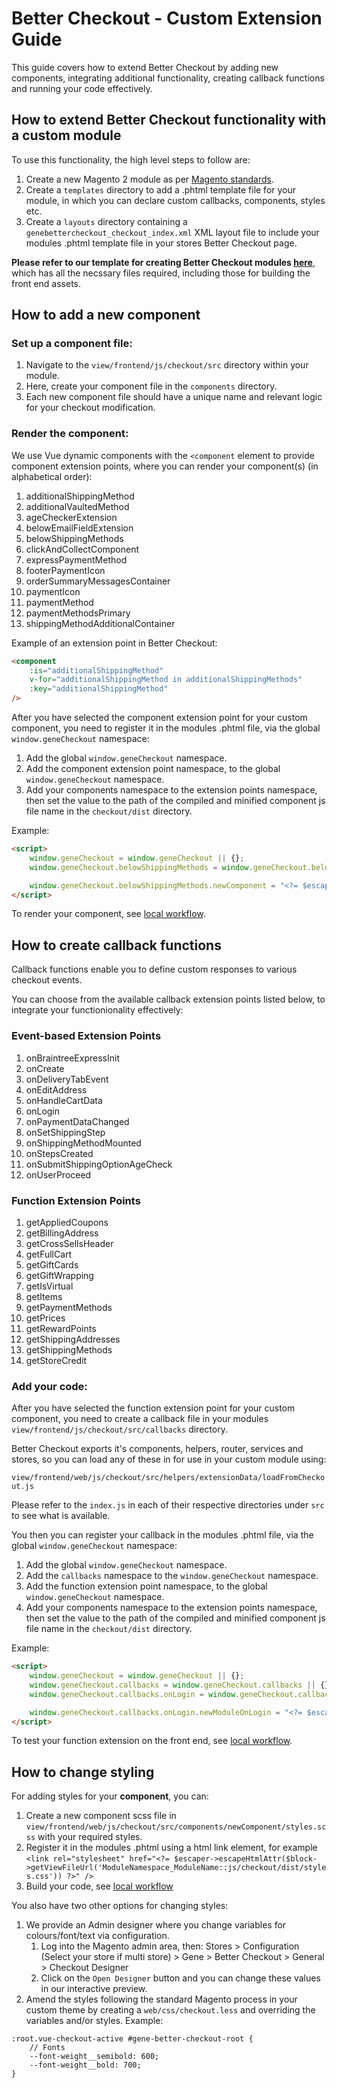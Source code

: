 # Better Checkout - Custom Extension Guide

This guide covers how to extend Better Checkout by adding new components, 
integrating additional functionality, creating callback functions and running your code effectively.

## How to extend Better Checkout functionality with a custom module
To use this functionality, the high level steps to follow are:

1. Create a new Magento 2 module as per [Magento standards](https://experienceleague.adobe.com/en/docs/commerce-learn/tutorials/backend-development/create-module).
1. Create a `templates` directory to add a .phtml template file for your module, in which you can declare custom callbacks, components, styles etc.
1. Create a `layouts` directory containing a `genebettercheckout_checkout_index.xml` XML layout file to include your modules .phtml template file in your stores Better Checkout page.

**Please refer to our template for creating Better Checkout modules [here](https://github.com/genecommerce/better-checkout-new-module-template)**, which has all the necssary files required, including those for building the front end assets.

## How to add a new component

### Set up a component file:
1. Navigate to the `view/frontend/js/checkout/src` directory within your module.
1. Here, create your component file in the `components` directory. 
1. Each new component file should have a unique name and relevant logic for your checkout modification.

### Render the component:

We use Vue dynamic components with the `<component` element to provide component extension points, where you can render your component(s) (in alphabetical order):

1. additionalShippingMethod
1. additionalVaultedMethod
1. ageCheckerExtension
1. belowEmailFieldExtension
1. belowShippingMethods
1. clickAndCollectComponent
1. expressPaymentMethod
1. footerPaymentIcon
1. orderSummaryMessagesContainer
1. paymentIcon
1. paymentMethod
1. paymentMethodsPrimary
1. shippingMethodAdditionalContainer

Example of an extension point in Better Checkout:

```html
<component
    :is="additionalShippingMethod"
    v-for="additionalShippingMethod in additionalShippingMethods"
    :key="additionalShippingMethod"
/>
```

After you have selected the component extension point for your custom component, you need to register it in the modules .phtml file, via the global `window.geneCheckout` namespace:

1. Add the global `window.geneCheckout` namespace.
1. Add the component extension point namespace, to the global `window.geneCheckout` namespace.
1. Add your components namespace to the extension points namespace, then set the value to the path of the compiled and minified component js file name in the `checkout/dist` directory.

Example:

```html
<script>
    window.geneCheckout = window.geneCheckout || {};
    window.geneCheckout.belowShippingMethods = window.geneCheckout.belowShippingMethods || {};

    window.geneCheckout.belowShippingMethods.newComponent = "<?= $escaper->escapeJs($block->getViewFileUrl('ModuleNamespace_ModuleName::js/checkout/dist/components/NewComponent/NewComponent.min.js')) ?>";
</script>
```
To render your component, see [local workflow](../.github/CONTRIBUTING.md#local-workflow).

## How to create callback functions
Callback functions enable you to define custom responses to various checkout events.

You can choose from the available callback extension points listed below, to integrate your functionionality effectively:

### Event-based Extension Points
1. onBraintreeExpressInit 
1. onCreate 
1. onDeliveryTabEvent 
1. onEditAddress 
1. onHandleCartData 
1. onLogin 
1. onPaymentDataChanged 
1. onSetShippingStep 
1. onShippingMethodMounted 
1. onStepsCreated 
1. onSubmitShippingOptionAgeCheck 
1. onUserProceed

### Function Extension Points
1. getAppliedCoupons 
1. getBillingAddress 
1. getCrossSellsHeader 
1. getFullCart 
1. getGiftCards 
1. getGiftWrapping 
1. getIsVirtual 
1. getItems 
1. getPaymentMethods 
1. getPrices 
1. getRewardPoints 
1. getShippingAddresses 
1. getShippingMethods 
1. getStoreCredit

### Add your code:

After you have selected the function extension point for your custom component, you need to create a callback file in your modules `view/frontend/js/checkout/src/callbacks` directory.

Better Checkout exports it's components, helpers, router, services and stores, so you can load any of these in for use in your custom module using:

`view/frontend/web/js/checkout/src/helpers/extensionData/loadFromCheckout.js` 

Please refer to the `index.js` in each of their respective directories under `src` to see what is available.

You then you can register your callback in the modules .phtml file, via the global `window.geneCheckout` namespace:

1. Add the global `window.geneCheckout` namespace.
1. Add the `callbacks` namespace to the `window.geneCheckout` namespace.
1. Add the function extension point namespace, to the global `window.geneCheckout` namespace.
1. Add your components namespace to the extension points namespace, then set the value to the path of the compiled and minified component js file name in the `checkout/dist` directory.

Example:

```html
<script>
    window.geneCheckout = window.geneCheckout || {};
    window.geneCheckout.callbacks = window.geneCheckout.callbacks || {};
    window.geneCheckout.callbacks.onLogin = window.geneCheckout.callbacks.onLogin || {};

    window.geneCheckout.callbacks.onLogin.newModuleOnLogin = "<?= $escaper->escapeJs($block->getViewFileUrl('ModuleNamespace_ModuleName::js/checkout/dist/callbacks/onLogin.min.js')) ?>";
</script>
```

To test your function extension on the front end, see [local workflow](../.github/CONTRIBUTING.md#local-workflow).

## How to change styling

For adding styles for your **component**, you can:
1. Create a new component scss file in `view/frontend/web/js/checkout/src/components/newComponent/styles.scss` with your required styles.
1. Register it in the modules .phtml using a html link element, for example `<link rel="stylesheet" href="<?= $escaper->escapeHtmlAttr($block->getViewFileUrl('ModuleNamespace_ModuleName::js/checkout/dist/styles.css')) ?>" />`
1. Build your code, see [local workflow](../.github/CONTRIBUTING.md#local-workflow)


You also have two other options for changing styles:
1. We provide an Admin designer where you change variables for colours/font/text via configuration.
    1. Log into the Magento admin area, then: Stores > Configuration (Select your store if multi store) > Gene > Better Checkout > General > Checkout Designer
    1. Click on the `Open Designer` button and you can change these values in our interactive preview.
1. Amend the styles following the standard Magento process in your custom theme by creating a `web/css/checkout.less` and overriding the variables and/or styles. Example:

``` 
:root.vue-checkout-active #gene-better-checkout-root {
    // Fonts
    --font-weight__semibold: 600;
    --font-weight__bold: 700;
}
```